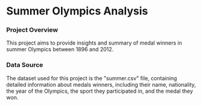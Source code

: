 # Summer Olympics Analysis

### Project Overview

This project aims to provide insights and summary of medal winners in summer Olympics between 1896 and 2012.

### Data Source

The dataset used for this project is the "summer.csv" file, containing detailed information about medals winners, including their name, nationality, the year of the Olympics, the sport they participated in, and the medal they won. 
